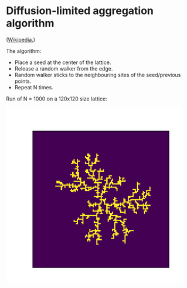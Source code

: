 # Diffusion-limited aggregation algorithm
([Wikipedia.](https://en.wikipedia.org/wiki/Diffusion-limited_aggregation))

The algorithm:
  * Place a seed at the center of the lattice.
  * Release a random walker from the edge.
  * Random walker sticks to the neighbouring sites of the seed/previous points.
  * Repeat N times.

Run of N = 1000 on a 120x120 size lattice:

![Run of N = 1000 on a 120x120 size lattice.](/images/dla_dendrite_growth_N1000.png)
